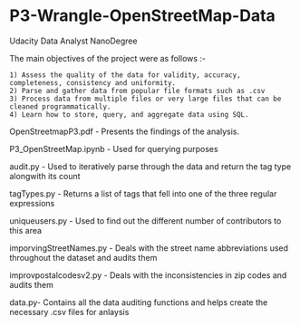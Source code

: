 # P3-Wrangle-OpenStreetMap-Data
Udacity Data Analyst NanoDegree

The main objectives of the project were as follows :-
    
    1) Assess the quality of the data for validity, accuracy, completeness, consistency and uniformity.
    2) Parse and gather data from popular file formats such as .csv
    3) Process data from multiple files or very large files that can be cleaned programmatically.
    4) Learn how to store, query, and aggregate data using SQL.
    
OpenStreetmapP3.pdf - Presents the findings of the analysis.

P3_OpenStreetMap.ipynb - Used for querying purposes

audit.py - Used to iteratively parse through the data and return the tag type alongwith its count

tagTypes.py - Returns a list of tags that fell into one of the three regular expressions

uniqueusers.py - Used to find out the different number of contributors to this area

imporvingStreetNames.py - Deals with the street name abbreviations used throughout the dataset and audits them

improvpostalcodesv2.py - Deals with the inconsistencies in zip codes and audits them

data.py- Contains all the data auditing functions and helps create the necessary .csv files for anlaysis


 
